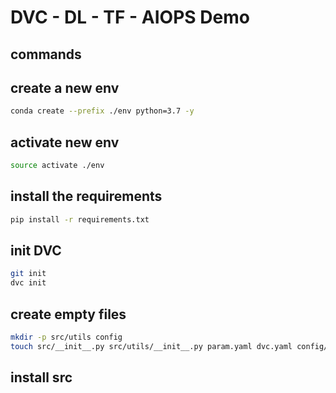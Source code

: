 # DVC - DL - TF - AIOPS Demo

## commands

## create a new env 
```bash
conda create --prefix ./env python=3.7 -y
```

## activate new env 
```bash
source activate ./env
```

## install the requirements
```bash
pip install -r requirements.txt
```

## init DVC
```bash
git init
dvc init
```

## create empty files 
```bash
mkdir -p src/utils config
touch src/__init__.py src/utils/__init__.py param.yaml dvc.yaml config/config.yaml src/stage_01_load_save.py src/utils/all_utils.py setup.py .gitignore
```

## install src


